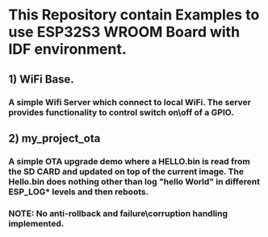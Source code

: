 # This Repository contain Examples to use ESP32S3 WROOM Board with IDF environment.
## **1) WiFi Base.**
### A simple Wifi Server which connect to local WiFi. The server provides functionality to control switch on\off of a GPIO.
## **2) my_project_ota**
### A simple OTA upgrade demo where a HELLO.bin is read from the SD CARD and updated on top of the current image. The Hello.bin does nothing other than log "hello World" in different ESP_LOG* levels and then reboots.
### NOTE: No anti-rollback and failure\corruption handling implemented.

  
